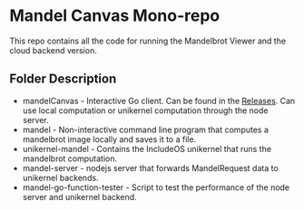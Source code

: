 # Mandel Canvas Mono-repo
This repo contains all the code for running the Mandelbrot Viewer and the cloud backend version.   

## Folder Description
- mandelCanvas - Interactive Go client. Can be found in the [Releases](https://github.com/tgmeow/mandel-canvas/releases). Can use local computation or unikernel computation through the node server.   
- mandel - Non-interactive command line program that computes a mandelbrot image locally and saves it to a file.  
- unikernel-mandel - Contains the IncludeOS unikernel that runs the mandelbrot computation.   
- mandel-server - nodejs server that forwards MandelRequest data to unikernel backends.   
- mandel-go-function-tester - Script to test the performance of the node server and unikernel backend.   


